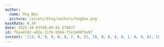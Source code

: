 ```yaml
---
author:
  name: Hog Boo
  picture: /assets/blog/authors/hogboo.png
maskRate: 0.34
date: 2025-10-03T08:00:01.570837
id: f6aa4242-a02e-11f0-b564-71e1480f5e87
content: '[[2, 0, 9, 0, 0, 8, 7, 0, 3], [8, 0, 0, 4, 0, 1, 6, 9, 0], [0, 0, 7, 0, 9, 3, 0, 5, 4], [7, 9, 0, 0, 8, 2, 0, 0, 5], [3, 2, 5, 9, 6, 0, 1, 8, 7], [0, 8, 0, 7, 3, 0, 9, 2, 0], [4, 7, 1, 3, 2, 9, 0, 6, 8], [9, 6, 8, 5, 4, 7, 2, 3, 0], [0, 0, 0, 8, 1, 0, 4, 7, 9]]'
---
```

